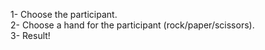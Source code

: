 1- Choose the participant. <br>
2- Choose a hand for the participant (rock/paper/scissors). <br>
3- Result!
